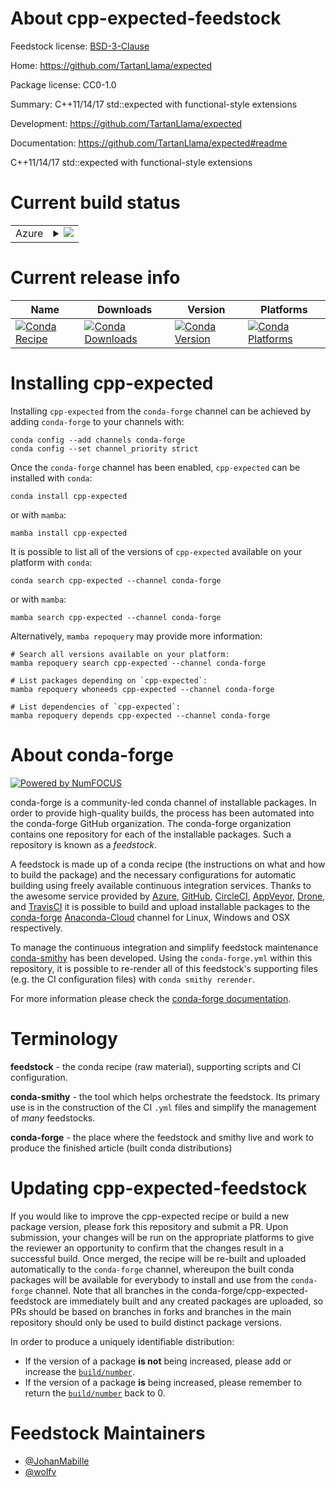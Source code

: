 About cpp-expected-feedstock
============================

Feedstock license: [BSD-3-Clause](https://github.com/conda-forge/cpp-expected-feedstock/blob/main/LICENSE.txt)

Home: https://github.com/TartanLlama/expected

Package license: CC0-1.0

Summary: C++11/14/17 std::expected with functional-style extensions

Development: https://github.com/TartanLlama/expected

Documentation: https://github.com/TartanLlama/expected#readme

C++11/14/17 std::expected with functional-style extensions

Current build status
====================


<table>
    
  <tr>
    <td>Azure</td>
    <td>
      <details>
        <summary>
          <a href="https://dev.azure.com/conda-forge/feedstock-builds/_build/latest?definitionId=15572&branchName=main">
            <img src="https://dev.azure.com/conda-forge/feedstock-builds/_apis/build/status/cpp-expected-feedstock?branchName=main">
          </a>
        </summary>
        <table>
          <thead><tr><th>Variant</th><th>Status</th></tr></thead>
          <tbody><tr>
              <td>linux_64</td>
              <td>
                <a href="https://dev.azure.com/conda-forge/feedstock-builds/_build/latest?definitionId=15572&branchName=main">
                  <img src="https://dev.azure.com/conda-forge/feedstock-builds/_apis/build/status/cpp-expected-feedstock?branchName=main&jobName=linux&configuration=linux%20linux_64_" alt="variant">
                </a>
              </td>
            </tr><tr>
              <td>linux_aarch64</td>
              <td>
                <a href="https://dev.azure.com/conda-forge/feedstock-builds/_build/latest?definitionId=15572&branchName=main">
                  <img src="https://dev.azure.com/conda-forge/feedstock-builds/_apis/build/status/cpp-expected-feedstock?branchName=main&jobName=linux&configuration=linux%20linux_aarch64_" alt="variant">
                </a>
              </td>
            </tr><tr>
              <td>linux_ppc64le</td>
              <td>
                <a href="https://dev.azure.com/conda-forge/feedstock-builds/_build/latest?definitionId=15572&branchName=main">
                  <img src="https://dev.azure.com/conda-forge/feedstock-builds/_apis/build/status/cpp-expected-feedstock?branchName=main&jobName=linux&configuration=linux%20linux_ppc64le_" alt="variant">
                </a>
              </td>
            </tr><tr>
              <td>osx_64</td>
              <td>
                <a href="https://dev.azure.com/conda-forge/feedstock-builds/_build/latest?definitionId=15572&branchName=main">
                  <img src="https://dev.azure.com/conda-forge/feedstock-builds/_apis/build/status/cpp-expected-feedstock?branchName=main&jobName=osx&configuration=osx%20osx_64_" alt="variant">
                </a>
              </td>
            </tr><tr>
              <td>osx_arm64</td>
              <td>
                <a href="https://dev.azure.com/conda-forge/feedstock-builds/_build/latest?definitionId=15572&branchName=main">
                  <img src="https://dev.azure.com/conda-forge/feedstock-builds/_apis/build/status/cpp-expected-feedstock?branchName=main&jobName=osx&configuration=osx%20osx_arm64_" alt="variant">
                </a>
              </td>
            </tr><tr>
              <td>win_64</td>
              <td>
                <a href="https://dev.azure.com/conda-forge/feedstock-builds/_build/latest?definitionId=15572&branchName=main">
                  <img src="https://dev.azure.com/conda-forge/feedstock-builds/_apis/build/status/cpp-expected-feedstock?branchName=main&jobName=win&configuration=win%20win_64_" alt="variant">
                </a>
              </td>
            </tr>
          </tbody>
        </table>
      </details>
    </td>
  </tr>
</table>

Current release info
====================

| Name | Downloads | Version | Platforms |
| --- | --- | --- | --- |
| [![Conda Recipe](https://img.shields.io/badge/recipe-cpp--expected-green.svg)](https://anaconda.org/conda-forge/cpp-expected) | [![Conda Downloads](https://img.shields.io/conda/dn/conda-forge/cpp-expected.svg)](https://anaconda.org/conda-forge/cpp-expected) | [![Conda Version](https://img.shields.io/conda/vn/conda-forge/cpp-expected.svg)](https://anaconda.org/conda-forge/cpp-expected) | [![Conda Platforms](https://img.shields.io/conda/pn/conda-forge/cpp-expected.svg)](https://anaconda.org/conda-forge/cpp-expected) |

Installing cpp-expected
=======================

Installing `cpp-expected` from the `conda-forge` channel can be achieved by adding `conda-forge` to your channels with:

```
conda config --add channels conda-forge
conda config --set channel_priority strict
```

Once the `conda-forge` channel has been enabled, `cpp-expected` can be installed with `conda`:

```
conda install cpp-expected
```

or with `mamba`:

```
mamba install cpp-expected
```

It is possible to list all of the versions of `cpp-expected` available on your platform with `conda`:

```
conda search cpp-expected --channel conda-forge
```

or with `mamba`:

```
mamba search cpp-expected --channel conda-forge
```

Alternatively, `mamba repoquery` may provide more information:

```
# Search all versions available on your platform:
mamba repoquery search cpp-expected --channel conda-forge

# List packages depending on `cpp-expected`:
mamba repoquery whoneeds cpp-expected --channel conda-forge

# List dependencies of `cpp-expected`:
mamba repoquery depends cpp-expected --channel conda-forge
```


About conda-forge
=================

[![Powered by
NumFOCUS](https://img.shields.io/badge/powered%20by-NumFOCUS-orange.svg?style=flat&colorA=E1523D&colorB=007D8A)](https://numfocus.org)

conda-forge is a community-led conda channel of installable packages.
In order to provide high-quality builds, the process has been automated into the
conda-forge GitHub organization. The conda-forge organization contains one repository
for each of the installable packages. Such a repository is known as a *feedstock*.

A feedstock is made up of a conda recipe (the instructions on what and how to build
the package) and the necessary configurations for automatic building using freely
available continuous integration services. Thanks to the awesome service provided by
[Azure](https://azure.microsoft.com/en-us/services/devops/), [GitHub](https://github.com/),
[CircleCI](https://circleci.com/), [AppVeyor](https://www.appveyor.com/),
[Drone](https://cloud.drone.io/welcome), and [TravisCI](https://travis-ci.com/)
it is possible to build and upload installable packages to the
[conda-forge](https://anaconda.org/conda-forge) [Anaconda-Cloud](https://anaconda.org/)
channel for Linux, Windows and OSX respectively.

To manage the continuous integration and simplify feedstock maintenance
[conda-smithy](https://github.com/conda-forge/conda-smithy) has been developed.
Using the ``conda-forge.yml`` within this repository, it is possible to re-render all of
this feedstock's supporting files (e.g. the CI configuration files) with ``conda smithy rerender``.

For more information please check the [conda-forge documentation](https://conda-forge.org/docs/).

Terminology
===========

**feedstock** - the conda recipe (raw material), supporting scripts and CI configuration.

**conda-smithy** - the tool which helps orchestrate the feedstock.
                   Its primary use is in the construction of the CI ``.yml`` files
                   and simplify the management of *many* feedstocks.

**conda-forge** - the place where the feedstock and smithy live and work to
                  produce the finished article (built conda distributions)


Updating cpp-expected-feedstock
===============================

If you would like to improve the cpp-expected recipe or build a new
package version, please fork this repository and submit a PR. Upon submission,
your changes will be run on the appropriate platforms to give the reviewer an
opportunity to confirm that the changes result in a successful build. Once
merged, the recipe will be re-built and uploaded automatically to the
`conda-forge` channel, whereupon the built conda packages will be available for
everybody to install and use from the `conda-forge` channel.
Note that all branches in the conda-forge/cpp-expected-feedstock are
immediately built and any created packages are uploaded, so PRs should be based
on branches in forks and branches in the main repository should only be used to
build distinct package versions.

In order to produce a uniquely identifiable distribution:
 * If the version of a package **is not** being increased, please add or increase
   the [``build/number``](https://docs.conda.io/projects/conda-build/en/latest/resources/define-metadata.html#build-number-and-string).
 * If the version of a package **is** being increased, please remember to return
   the [``build/number``](https://docs.conda.io/projects/conda-build/en/latest/resources/define-metadata.html#build-number-and-string)
   back to 0.

Feedstock Maintainers
=====================

* [@JohanMabille](https://github.com/JohanMabille/)
* [@wolfv](https://github.com/wolfv/)


